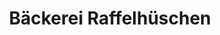 ---
title: "Bäckerei Raffelhüschen"
url: /list-auf-sylt/baeckerei-raffelhueschen/
shop: Bäckerei
---
